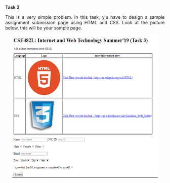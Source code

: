 <strong> Task 3 </strong>
<br>
<p align="justify">
This is a very simple problem. In this task, yiu have to design a sample assignment submission page using HTML and CSS. Look at the picture below, this will be your sample page.
  </br>
</p>
<p align="center">
  <img width="460" height="450" src="https://github.com/NeloyNSU/CSE482_Summer-19_Section7/blob/master/image/Task%203.PNG">
</p>
